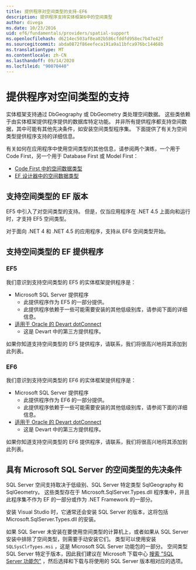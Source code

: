 ```yaml
---
title: 提供程序对空间类型的支持-EF6
description: 提供程序支持实体框架6中的空间类型
author: divega
ms.date: 10/23/2016
uid: ef6/fundamentals/providers/spatial-support
ms.openlocfilehash: d6214ec503af8ea02b586cfddfd958ec7b47e42f
ms.sourcegitcommit: abda0872f86eefeca191a9a11bfca976bc14468b
ms.translationtype: MT
ms.contentlocale: zh-CN
ms.lasthandoff: 09/14/2020
ms.locfileid: "90070440"
---
```

# <a name="provider-support-for-spatial-types"></a>提供程序对空间类型的支持
实体框架支持通过 DbGeography 或 DbGeometry 类处理空间数据。 这些类依赖于由实体框架提供程序提供的数据库特定功能。 并非所有提供程序都支持空间数据，其中可能有其他先决条件，如安装空间类型程序集。 下面提供了有关为空间类型提供程序支持的详细信息。  

有关如何在应用程序中使用空间类型的其他信息，请参阅两个演练，一个用于 Code First，另一个用于 Database First 或 Model First：  

- [Code First 中的空间数据类型](xref:ef6/modeling/code-first/data-types/spatial)  
- [EF 设计器中的空间数据类型](xref:ef6/modeling/designer/data-types/spatial)  

## <a name="ef-releases-that-support-spatial-types"></a>支持空间类型的 EF 版本  

EF5 中引入了对空间类型的支持。 但是，仅当应用程序在 .NET 4.5 上面向和运行时，才支持 EF5 空间类型。  

对于面向 .NET 4 和 .NET 4.5 的应用程序，支持从 EF6 空间类型开始。  

## <a name="ef-providers-that-support-spatial-types"></a>支持空间类型的 EF 提供程序  

### <a name="ef5"></a>EF5  

我们意识到支持空间类型的 EF5 的实体框架提供程序是：  

- Microsoft SQL Server 提供程序  
    - 此提供程序作为 EF5 的一部分提供。  
    - 此提供程序依赖于一些可能需要安装的其他低级别库，请参阅下面的详细信息。  
- [适用于 Oracle 的 Devart dotConnect](https://www.devart.com/dotconnect/oracle/)  
    - 这是 Devart 中的第三方提供程序。  

如果你知道支持空间类型的 EF5 提供程序，请联系，我们将很高兴地将其添加到此列表。  

### <a name="ef6"></a>EF6  

我们意识到支持空间类型的 EF6 的实体框架提供程序是：  

- Microsoft SQL Server 提供程序  
    - 此提供程序作为 EF6 的一部分提供。  
    - 此提供程序依赖于一些可能需要安装的其他低级别库，请参阅下面的详细信息。  
- [适用于 Oracle 的 Devart dotConnect](https://www.devart.com/dotconnect/oracle/)  
    - 这是 Devart 中的第三方提供程序。  

如果你知道支持空间类型的 EF6 提供程序，请联系，我们将很高兴地将其添加到此列表。  

## <a name="prerequisites-for-spatial-types-with-microsoft-sql-server"></a>具有 Microsoft SQL Server 的空间类型的先决条件  

SQL Server 空间支持取决于低级别、SQL Server 特定类型 SqlGeography 和 SqlGeometry。 这些类型存在于 Microsoft.SqlServer.Types.dll 程序集中，并且此程序集不作为 EF 的一部分或作为 .NET Framework 的一部分。  

安装 Visual Studio 时，它通常还会安装 SQL Server 的版本，这将包括 Microsoft.SqlServer.Types.dll 的安装。  

如果 SQL Server 未安装在要使用空间类型的计算机上，或者如果从 SQL Server 安装中排除了空间类型，则需要手动安装它们。 类型可以使用安装 `SQLSysClrTypes.msi` ，这是 Microsoft SQL Server 功能包的一部分。 空间类型 SQL Server 特定于版本，因此我们建议在 Microsoft 下载中心 [搜索 "SQL Server 功能包"](https://www.microsoft.com/search/result.aspx?q=sql+server+feature+pack) ，然后选择和下载与将使用的 SQL Server 版本相对应的选项。
